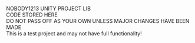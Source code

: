 NOBODY1213 UNITY PROJECT LIB		
CODE STORED HERE		
DO NOT PASS OFF AS YOUR OWN UNLESS MAJOR CHANGES HAVE BEEN MADE		
This is a test project and may not have full functionality!		